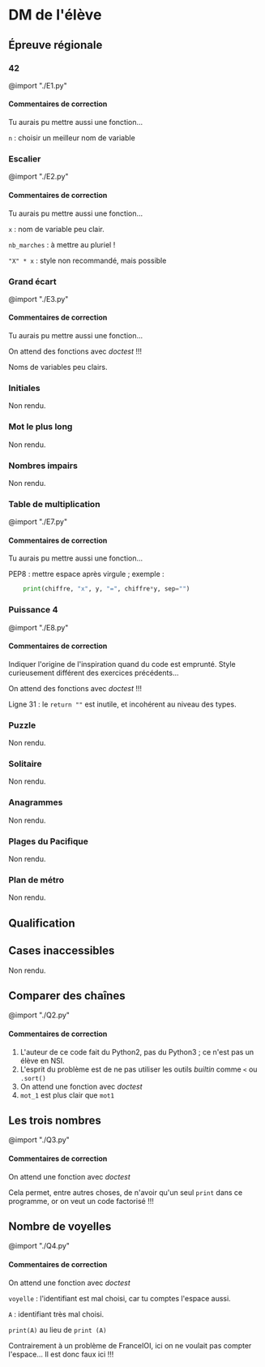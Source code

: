 # DM de l'élève



## Épreuve régionale


### 42

@import "./E1.py"

#### Commentaires de correction

Tu aurais pu mettre aussi une fonction...

`n` : choisir un meilleur nom de variable



### Escalier

@import "./E2.py"

#### Commentaires de correction

Tu aurais pu mettre aussi une fonction...

`x` : nom de variable peu clair.

`nb_marches` : à mettre au pluriel !

`"X" * x` : style non recommandé, mais possible



### Grand écart

@import "./E3.py"

#### Commentaires de correction

Tu aurais pu mettre aussi une fonction...

On attend des fonctions avec *doctest* !!!

Noms de variables peu clairs.



### Initiales

Non rendu.


### Mot le plus long

Non rendu.


### Nombres impairs

Non rendu.



### Table de multiplication

@import "./E7.py"

#### Commentaires de correction

Tu aurais pu mettre aussi une fonction...


PEP8 : mettre espace après virgule ; exemple :
```python
    print(chiffre, "x", y, "=", chiffre*y, sep="")
```

### Puissance 4

@import "./E8.py"

#### Commentaires de correction

Indiquer l'origine de l'inspiration quand du code est emprunté.
Style curieusement différent des exercices précédents...

On attend des fonctions avec *doctest* !!!

Ligne 31 : le `return ""` est inutile, et incohérent au niveau des types.



### Puzzle

Non rendu.


### Solitaire

Non rendu.


### Anagrammes

Non rendu.


### Plages du Pacifique

Non rendu.


### Plan de métro

Non rendu.


## Qualification


## Cases inaccessibles

Non rendu.


## Comparer des chaînes

@import "./Q2.py"

#### Commentaires de correction

1. L'auteur de ce code fait du Python2, pas du Python3 ; ce n'est pas un élève en NSI.
2. L'esprit du problème est de ne pas utiliser les outils *builtin* comme `<` ou `.sort()`
3. On attend une fonction avec *doctest*
4. `mot_1` est plus clair que `mot1`



## Les trois nombres

@import "./Q3.py"

#### Commentaires de correction

On attend une fonction avec *doctest*

Cela permet, entre autres choses, de n'avoir qu'un seul `print` dans ce programme, or on veut un code factorisé !!!


## Nombre de voyelles

@import "./Q4.py"

#### Commentaires de correction

On attend une fonction avec *doctest*

`voyelle` : l'identifiant est mal choisi, car tu comptes l'espace aussi.

`A` : identifiant très mal choisi.

`print(A)` au lieu de `print (A)`

Contrairement à un problème de FranceIOI, ici on ne voulait pas compter l'espace... Il est donc faux ici !!!